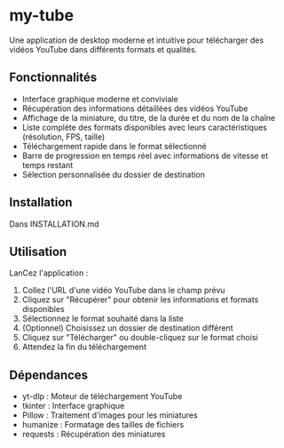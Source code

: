 # my-tube

Une application de desktop moderne et intuitive pour télécharger des vidéos YouTube dans différents formats et qualités.

## Fonctionnalités

- Interface graphique moderne et conviviale
- Récupération des informations détaillées des vidéos YouTube
- Affichage de la miniature, du titre, de la durée et du nom de la chaîne
- Liste complète des formats disponibles avec leurs caractéristiques (résolution, FPS, taille)
- Téléchargement rapide dans le format sélectionné
- Barre de progression en temps réel avec informations de vitesse et temps restant
- Sélection personnalisée du dossier de destination

## Installation

Dans INSTALLATION.md

## Utilisation

LanCez l'application :

1. Collez l'URL d'une vidéo YouTube dans le champ prévu
2. Cliquez sur "Récupérer" pour obtenir les informations et formats disponibles
3. Sélectionnez le format souhaité dans la liste
4. (Optionnel) Choisissez un dossier de destination différent
5. Cliquez sur "Télécharger" ou double-cliquez sur le format choisi
6. Attendez la fin du téléchargement

## Dépendances

- yt-dlp : Moteur de téléchargement YouTube
- tkinter : Interface graphique
- Pillow : Traitement d'images pour les miniatures
- humanize : Formatage des tailles de fichiers
- requests : Récupération des miniatures
